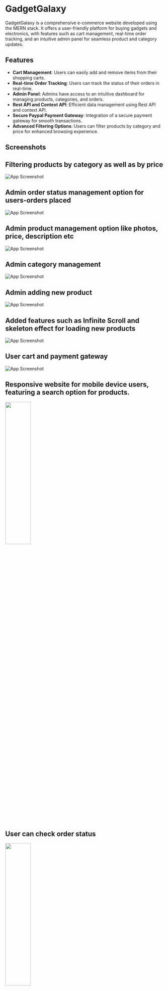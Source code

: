 # GadgetGalaxy

GadgetGalaxy is a comprehensive e-commerce website developed using the MERN stack. It offers a user-friendly platform for buying gadgets and electronics, with features such as cart management, real-time order tracking, and an intuitive admin panel for seamless product and category updates.

## Features

- **Cart Management**: Users can easily add and remove items from their shopping carts.
- **Real-time Order Tracking**: Users can track the status of their orders in real-time.
- **Admin Panel**: Admins have access to an intuitive dashboard for managing products, categories, and orders.
- **Rest API and Context API**: Efficient data management using Rest API and context API.
- **Secure Paypal Payment Gateway**: Integration of a secure payment gateway for smooth transactions.
- **Advanced Filtering Options**: Users can filter products by category and price for enhanced browsing experience.

## Screenshots
## Filtering products by category as well as by price
![App Screenshot](https://github.com/akashghosh256/Ecommerce-App/blob/main/screenshots/filter.png)

## Admin order status management option for users-orders placed
![App Screenshot](https://github.com/akashghosh256/Ecommerce-App/blob/main/screenshots/orderAdmin.png)



## Admin product management option like photos, price, description etc
![App Screenshot](https://github.com/akashghosh256/Ecommerce-App/blob/main/screenshots/manageproduct.png)

## Admin category management
![App Screenshot](https://github.com/akashghosh256/Ecommerce-App/blob/main/screenshots/newcategory.png)


## Admin adding new product
![App Screenshot](https://github.com/akashghosh256/Ecommerce-App/blob/main/screenshots/createproduct.png)


## Added features such as Infinite Scroll and skeleton effect for loading new products
![App Screenshot](https://github.com/akashghosh256/Ecommerce-App/blob/main/screenshots/infinitescroll.png)


## User cart and payment gateway
![App Screenshot](https://github.com/akashghosh256/Ecommerce-App/blob/main/screenshots/payment.png)


## Responsive website for mobile device users, featuring a search option for products.

<img src="https://github.com/akashghosh256/Ecommerce-App/blob/main/screenshots/phone2.jpg" width="40%" height="34%">

## User can check order status
<img src="https://github.com/akashghosh256/Ecommerce-App/blob/main/screenshots/phone3.jpg" width="40%" height="34%">


## Try Now -> https://gadgetgalaxyecommerce.onrender.com/

Admin Credentials:
Email: admin@admin
Password: admin

User Credentials:
Email: user@user
Password: user



## Run Locally

Clone the project

```bash
  git clone https://github.com/akashghosh256/Ecommerce-App
```

Go to the project directory

```bash
cd Ecommerce-App
```

Install dependencies

```bash
  npm install
```

Start the server and client together

```bash
  npm run dev
```








